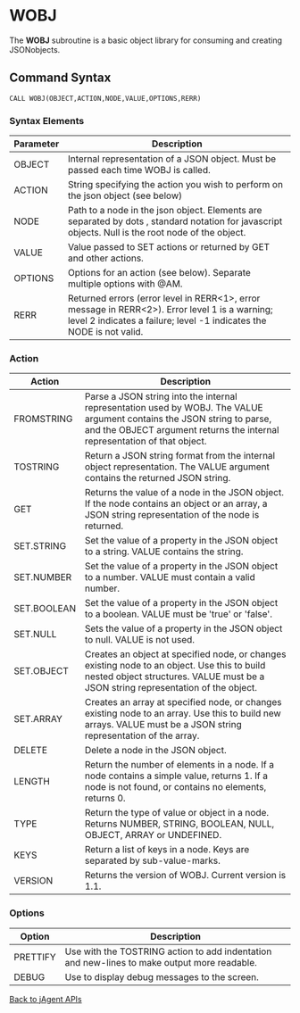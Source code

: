 # WOBJ

<PageHeader />

The **WOBJ** subroutine is a basic object library for consuming and creating JSONobjects.

## Command Syntax

```
CALL WOBJ(OBJECT,ACTION,NODE,VALUE,OPTIONS,RERR)
```

### Syntax Elements

| Parameter | Description |
| --- | --- |
| OBJECT | Internal representation of a JSON object. Must be passed each time WOBJ is called. |
| ACTION | String specifying the action you wish to perform on the json object (see below) |
| NODE | Path to a node in the json object. Elements are separated by dots , standard notation for javascript objects. Null is the root node of the object. |
| VALUE | Value passed to SET actions or returned by GET and other actions. |
| OPTIONS | Options for an action (see below). Separate multiple options with @AM. |
| RERR | Returned errors (error level in RERR&lt;1&gt;, error message in RERR&lt;2&gt;). Error level 1 is a warning; level 2 indicates a failure; level -1 indicates the NODE is not valid. |

### Action

| Action | Description |
| --- | --- |
| FROMSTRING | Parse a JSON string into the internal representation used by WOBJ. The VALUE argument contains the JSON string to parse, and the OBJECT argument returns the internal representation of that object. |
| TOSTRING | Return a JSON string format from the internal object representation. The VALUE argument contains the returned JSON string. |
| GET | Returns the value of a node in the JSON object. If the node contains an object or an array, a JSON string representation of the node is returned. |
| SET.STRING | Set the value of a property in the JSON object to a string. VALUE contains the string. |
| SET.NUMBER | Set the value of a property in the JSON object to a number. VALUE must contain a valid number. |
| SET.BOOLEAN | Set the value of a property in the JSON object to a boolean. VALUE must be 'true' or 'false'. |
| SET.NULL | Sets the value of a property in the JSON object to null. VALUE is not used. |
| SET.OBJECT | Creates an object at specified node, or changes existing node to an object. Use this to build nested object structures. VALUE must be a JSON string representation of the object. |
| SET.ARRAY | Creates an array at specified node, or changes existing node to an array. Use this to build new arrays. VALUE must be a JSON string representation of the array. |
| DELETE | Delete a node in the JSON object. |
| LENGTH | Return the number of elements in a node. If a node contains a simple value, returns 1. If a node is not found, or contains no elements, returns 0. |
| TYPE | Return the type of value or object in a node. Returns NUMBER, STRING, BOOLEAN, NULL, OBJECT, ARRAY or UNDEFINED. |
| KEYS | Return a list of keys in a node. Keys are separated by sub-value-marks. |
| VERSION | Returns the version of WOBJ. Current version is 1.1. |

### Options

| Option | Description |
| --- | --- |
| PRETTIFY | Use with the TOSTRING action to add indentation and new-lines to make output more readable. |
| DEBUG | Use to display debug messages to the screen. |

[Back to jAgent APIs](./../README.md)

  
<PageFooter />

